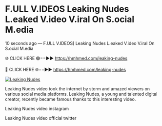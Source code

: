 # F.ULL V.IDEOS Leaking Nudes L.eaked V.ideo V.iral On S.ocial M.edia

10 seconds ago — F.ULL V.IDEOS] Leaking Nudes L.eaked V.ideo V.iral On S.ocial M.edia

🌐 CLICK HERE 🟢==►► https://hmhmed.com/leaking-nudes

🔴 CLICK HERE 🌐==►► https://hmhmed.com/leaking-nudes

[![Leaking Nudes](https://i.imgur.com/dJHk4Zq.gif)](https://hmhmed.com/leaking-nudes)

Leaking Nudes video took the internet by storm and amazed viewers on various social media platforms. Leaking Nudes, a young and talented digital creator, recently became famous thanks to this interesting video.

Leaking Nudes video instagram

Leaking Nudes video official twitter
